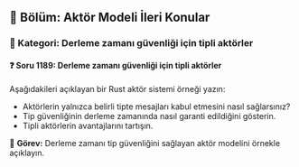## 📘 Bölüm: Aktör Modeli İleri Konular
### 🔹 Kategori: Derleme zamanı güvenliği için tipli aktörler
#### ❓ Soru 1189: Derleme zamanı güvenliği için tipli aktörler

Aşağıdakileri açıklayan bir Rust aktör sistemi örneği yazın:

- Aktörlerin yalnızca belirli tipte mesajları kabul etmesini nasıl sağlarsınız?
- Tip güvenliğinin derleme zamanında nasıl garanti edildiğini gösterin.
- Tipli aktörlerin avantajlarını tartışın.

🔧 **Görev:** Derleme zamanı tip güvenliğini sağlayan aktör modelini örnekle açıklayın.
